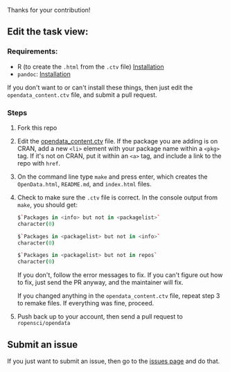 Thanks for your contribution!

## Edit the task view:

### Requirements:

* R (to create the `.html` from the `.ctv` file) [Installation](http://cran.r-project.org/)
* `pandoc`: [Installation](http://johnmacfarlane.net/pandoc/installing.html)

If you don't want to or can't install these things, then just edit the `opendata_content.ctv` file, and submit a pull request.

### Steps

1. Fork this repo
2. Edit the [opendata_content.ctv](https://github.com/ropensci/opendata/blob/master/opendata_content.ctv) file. If the package you are adding is on CRAN, add a new `<li>` element with your package name within a `<pkg>` tag. If it's not on CRAN, put it within an `<a>` tag, and include a link to the repo with `href`.
3. On the command line type `make` and press enter, which creates the `OpenData.html`, `README.md`, and `index.html` files.
4. Check to make sure the `.ctv` file is correct. In the console output from `make`, you should get:

    ```coffee
    $`Packages in <info> but not in <packagelist>`
    character(0)

    $`Packages in <packagelist> but not in <info>`
    character(0)

    $`Packages in <packagelist> but not in repos`
    character(0)
    ```

    If you don't, follow the error messages to fix. If you can't figure out how to fix, just send the PR anyway, and the maintainer will fix.

    If you changed anything in the `opendata_content.ctv` file, repeat step 3 to remake files. If everything was fine, proceed.
5. Push back up to your account, then send a pull request to `ropensci/opendata`

## Submit an issue

If you just want to submit an issue, then go to the [issues page](https://github.com/ropensci/opendata/issues?state=open) and do that.
